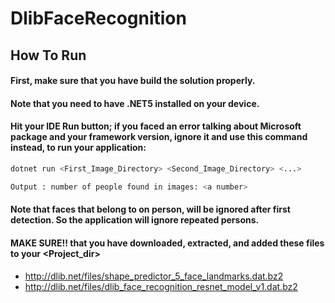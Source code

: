 # DlibFaceRecognition

## How To Run
#### First, make sure that you have build the solution properly.
#### Note that you need to have .NET5 installed on your device.
#### Hit your IDE Run button; if you faced an error talking about Microsoft package and your framework version, ignore it and use this command instead, to run your application:
```bash
dotnet run <First_Image_Directory> <Second_Image_Directory> <...>
```

```bash
Output : number of people found in images: <a number>
```

#### Note that faces that belong to on person, will be ignored after first detection. So the application will ignore repeated persons.
#### MAKE SURE!! that you have downloaded, extracted, and added these files to your <Project_dir>
- http://dlib.net/files/shape_predictor_5_face_landmarks.dat.bz2
- http://dlib.net/files/dlib_face_recognition_resnet_model_v1.dat.bz2
